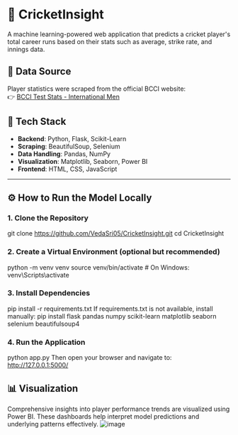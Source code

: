 # 🏏 CricketInsight

A machine learning-powered web application that predicts a cricket player's total career runs based on their stats such as average, strike rate, and innings data.

## 🔗 Data Source
Player statistics were scraped from the official BCCI website:  
👉 [BCCI Test Stats - International Men](https://www.bcci.tv/international/men/stats/test)

## 🧠 Tech Stack

- **Backend**: Python, Flask, Scikit-Learn
- **Scraping**: BeautifulSoup, Selenium
- **Data Handling**: Pandas, NumPy
- **Visualization**: Matplotlib, Seaborn, Power BI
- **Frontend**: HTML, CSS, JavaScript

---

## ⚙️ How to Run the Model Locally

### 1. Clone the Repository
git clone https://github.com/VedaSri05/CricketInsight.git
cd CricketInsight
### 2. Create a Virtual Environment (optional but recommended)
python -m venv venv
source venv/bin/activate  # On Windows: venv\Scripts\activate
### 3. Install Dependencies
pip install -r requirements.txt
If requirements.txt is not available, install manually:
pip install flask pandas numpy scikit-learn matplotlib seaborn selenium beautifulsoup4
### 4. Run the Application
python app.py
Then open your browser and navigate to:
http://127.0.0.1:5000/

## 📊 Visualization
Comprehensive insights into player performance trends are visualized using Power BI. These dashboards help interpret model predictions and underlying patterns effectively.
![image](https://github.com/user-attachments/assets/efd7ccd6-c1f9-498b-bb2a-69fa9dd21b4d)


